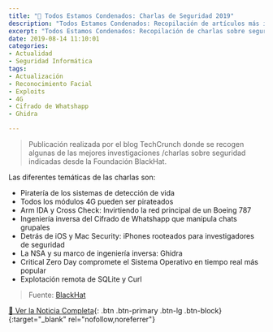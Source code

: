 ```yaml
---
title: "🔐 Todos Estamos Condenados: Charlas de Seguridad 2019"
description: "Todos Estamos Condenados: Recopilación de artículos más importante sobre seguridad informáticade 2019 por TechCrunch"
excerpt: "Todos Estamos Condenados: Recopilación de charlas sobre seguridad informática más destacables dentro del Evento de Blackhat 2019, mencionadas a través de TechCrunch"
date: 2019-08-14 11:10:01
categories:
- Actualidad
- Seguridad Informática
tags:
- Actualización
- Reconocimiento Facial
- Exploits
- 4G
- Cifrado de Whatshapp
- Ghidra

---
```

> Publicación realizada por el blog TechCrunch donde se recogen algunas de las mejores investigaciones /charlas sobre seguridad indicadas desde la Foundación BlackHat.

Las diferentes temáticas de las charlas son:

- Piratería de los sistemas de detección de vida
- Todos los módulos 4G pueden ser pirateados
- Arm IDA y Cross Check: Invirtiendo la red principal de un Boeing 787
- Ingeniería inversa del Cifrado de Whatshapp que manipula chats grupales
- Detrás de iOS y Mac Security: iPhones rooteados para investigadores de seguridad
- La NSA y su marco de ingeniería inversa: Ghidra
- Critical Zero Day compromete el Sistema Operativo en tiempo real más popular
- Explotación remota de SQLite y Curl

> Fuente: [BlackHat](https://www.blackhat.com/us-19/briefings/schedule/ "Enlaces a todas las charlas y sesiones del evento creado por Blackhat con sus respectivos archivos adjuntos: Ciberninjas")

[📰 Ver la Noticia Completa](https://techcrunch.com/2019/08/10/were-all-doomed-2019-edition/){: .btn .btn-primary .btn-lg .btn-block}{:target="_blank" rel="nofollow,noreferrer"}